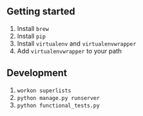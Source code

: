 ## Getting started

1. Install `brew`
1. Install `pip`
1. Install `virtualenv` and `virtualenvwrapper`
1. Add `virtualenvwrapper` to your path


## Development

1. `workon superlists`
1. `python manage.py runserver`
1. `python functional_tests.py`
